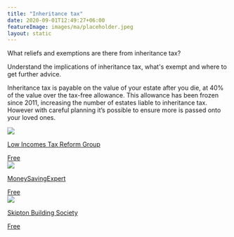 ```yaml
---
title: "Inheritance tax"
date: 2020-09-01T12:49:27+06:00
featureImage: images/ma/placeholder.jpeg
layout: static
---
```


What reliefs and exemptions are there from inheritance tax?

Understand the implications of inheritance tax, what's exempt and where to get further advice.

Inheritance tax is payable on the value of your estate after you die, at 40% of the value over the tax-free allowance. This allowance has been frozen since 2011, increasing the number of estates liable to inheritance tax. However with careful planning it’s possible to ensure more is passed onto your loved ones.

<a class="ma-link" href="https://www.litrg.org.uk/tax-guides/bereavement/what-reliefs-and-exemptions-are-there-inheritance-tax"><div class="ma-card ma-card-Wealth"><div class="ma-icon"><img src ="/images/Icon-check - wealth - opacity.svg"/></div><div class="ma-name"><p>Low Incomes Tax Reform Group</p></div><div class="ma-paid-text"><span>Free</span></div></div></a><a class="ma-link" href="https://www.moneysavingexpert.com/family/inheritance-tax-planning-iht/"><div class="ma-card ma-card-Wealth"><div class="ma-icon"><img src ="/images/Icon-check - wealth - opacity.svg"/></div><div class="ma-name"><p>MoneySavingExpert</p></div><div class="ma-paid-text"><span>Free</span></div></div></a><a class="ma-link" href="https://www.skipton.co.uk/financial-advice/inheritance-tax-planning?utm_source=bing"><div class="ma-card ma-card-Wealth"><div class="ma-icon"><img src ="/images/Icon-check - wealth - opacity.svg"/></div><div class="ma-name"><p>Skipton Building Society</p></div><div class="ma-paid-text"><span>Free</span></div></div></a>  

<br/><br/>






